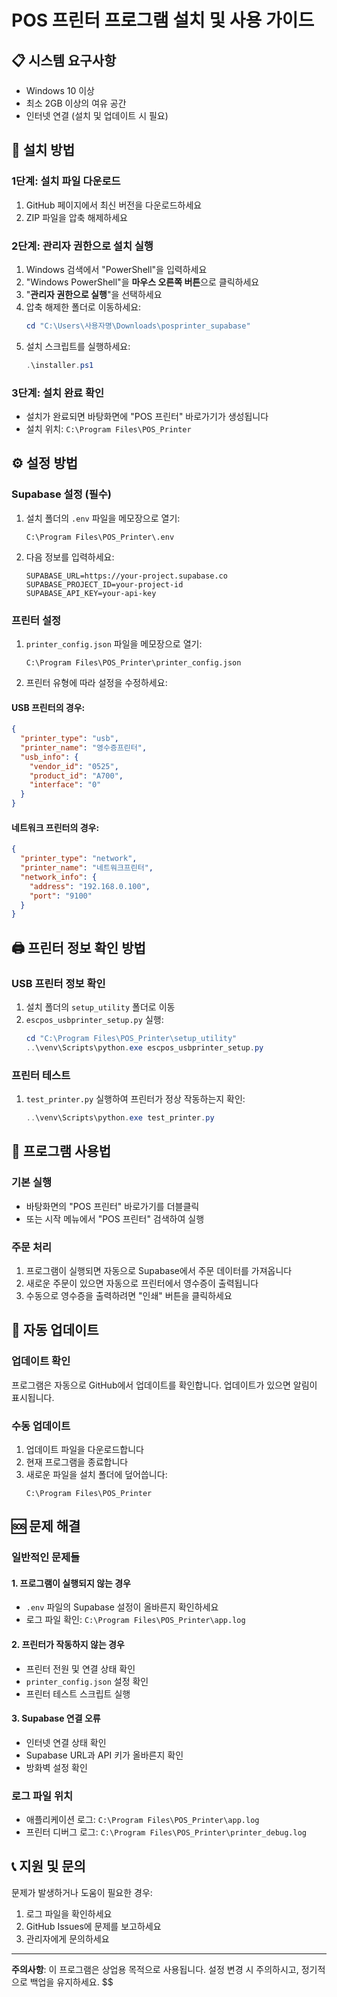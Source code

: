 # POS 프린터 프로그램 설치 및 사용 가이드

## 📋 시스템 요구사항
- Windows 10 이상
- 최소 2GB 이상의 여유 공간
- 인터넷 연결 (설치 및 업데이트 시 필요)

## 🚀 설치 방법

### 1단계: 설치 파일 다운로드
1. GitHub 페이지에서 최신 버전을 다운로드하세요
2. ZIP 파일을 압축 해제하세요

### 2단계: 관리자 권한으로 설치 실행
1. Windows 검색에서 "PowerShell"을 입력하세요
2. "Windows PowerShell"을 **마우스 오른쪽 버튼**으로 클릭하세요
3. "**관리자 권한으로 실행**"을 선택하세요
4. 압축 해제한 폴더로 이동하세요:
   ```powershell
   cd "C:\Users\사용자명\Downloads\posprinter_supabase"
   ```
5. 설치 스크립트를 실행하세요:
   ```powershell
   .\installer.ps1
   ```

### 3단계: 설치 완료 확인
- 설치가 완료되면 바탕화면에 "POS 프린터" 바로가기가 생성됩니다
- 설치 위치: `C:\Program Files\POS_Printer`

## ⚙️ 설정 방법

### Supabase 설정 (필수)
1. 설치 폴더의 `.env` 파일을 메모장으로 열기:
   ```
   C:\Program Files\POS_Printer\.env
   ```

2. 다음 정보를 입력하세요:
   ```
   SUPABASE_URL=https://your-project.supabase.co
   SUPABASE_PROJECT_ID=your-project-id
   SUPABASE_API_KEY=your-api-key
   ```

### 프린터 설정
1. `printer_config.json` 파일을 메모장으로 열기:
   ```
   C:\Program Files\POS_Printer\printer_config.json
   ```

2. 프린터 유형에 따라 설정을 수정하세요:

#### USB 프린터의 경우:
```json
{
  "printer_type": "usb",
  "printer_name": "영수증프린터",
  "usb_info": {
    "vendor_id": "0525",
    "product_id": "A700",
    "interface": "0"
  }
}
```

#### 네트워크 프린터의 경우:
```json
{
  "printer_type": "network",
  "printer_name": "네트워크프린터",
  "network_info": {
    "address": "192.168.0.100",
    "port": "9100"
  }
}
```

## 🖨️ 프린터 정보 확인 방법

### USB 프린터 정보 확인
1. 설치 폴더의 `setup_utility` 폴더로 이동
2. `escpos_usbprinter_setup.py` 실행:
   ```powershell
   cd "C:\Program Files\POS_Printer\setup_utility"
   ..\venv\Scripts\python.exe escpos_usbprinter_setup.py
   ```

### 프린터 테스트
1. `test_printer.py` 실행하여 프린터가 정상 작동하는지 확인:
   ```powershell
   ..\venv\Scripts\python.exe test_printer.py
   ```

## 🎯 프로그램 사용법

### 기본 실행
- 바탕화면의 "POS 프린터" 바로가기를 더블클릭
- 또는 시작 메뉴에서 "POS 프린터" 검색하여 실행

### 주문 처리
1. 프로그램이 실행되면 자동으로 Supabase에서 주문 데이터를 가져옵니다
2. 새로운 주문이 있으면 자동으로 프린터에서 영수증이 출력됩니다
3. 수동으로 영수증을 출력하려면 "인쇄" 버튼을 클릭하세요

## 🔄 자동 업데이트

### 업데이트 확인
프로그램은 자동으로 GitHub에서 업데이트를 확인합니다.
업데이트가 있으면 알림이 표시됩니다.

### 수동 업데이트
1. 업데이트 파일을 다운로드합니다
2. 현재 프로그램을 종료합니다
3. 새로운 파일을 설치 폴더에 덮어씁니다:
   ```
   C:\Program Files\POS_Printer
   ```

## 🆘 문제 해결

### 일반적인 문제들

#### 1. 프로그램이 실행되지 않는 경우
- `.env` 파일의 Supabase 설정이 올바른지 확인하세요
- 로그 파일 확인: `C:\Program Files\POS_Printer\app.log`

#### 2. 프린터가 작동하지 않는 경우
- 프린터 전원 및 연결 상태 확인
- `printer_config.json` 설정 확인
- 프린터 테스트 스크립트 실행

#### 3. Supabase 연결 오류
- 인터넷 연결 상태 확인
- Supabase URL과 API 키가 올바른지 확인
- 방화벽 설정 확인

### 로그 파일 위치
- 애플리케이션 로그: `C:\Program Files\POS_Printer\app.log`
- 프린터 디버그 로그: `C:\Program Files\POS_Printer\printer_debug.log`

## 📞 지원 및 문의

문제가 발생하거나 도움이 필요한 경우:
1. 로그 파일을 확인하세요
2. GitHub Issues에 문제를 보고하세요
3. 관리자에게 문의하세요

---

**주의사항**: 이 프로그램은 상업용 목적으로 사용됩니다. 설정 변경 시 주의하시고, 정기적으로 백업을 유지하세요. $$